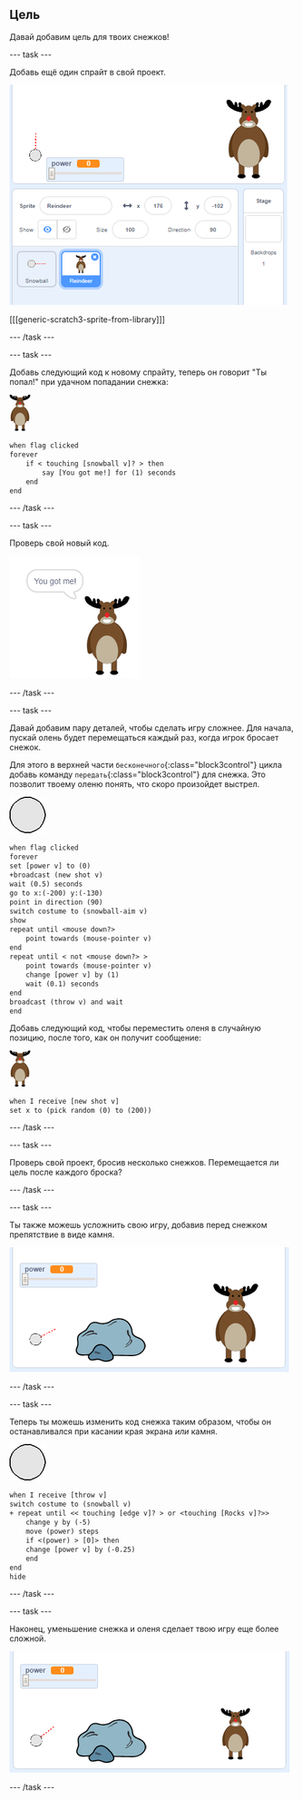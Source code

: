## Цель

Давай добавим цель для твоих снежков!

--- task ---

Добавь ещё один спрайт в свой проект.

![спрайт мишень на сцене](images/snow-deer.png)

[[[generic-scratch3-sprite-from-library]]]

--- /task ---

--- task ---

Добавь следующий код к новому спрайту, теперь он говорит "Ты попал!" при удачном попадании снежка:

![спрайт мишень](images/target-sprite.png)

```blocks3
when flag clicked
forever
    if < touching [snowball v]? > then
        say [You got me!] for (1) seconds
    end
end
```

--- /task ---

--- task ---

Проверь свой новый код.

![спрайт мишень, говорящий что ты попал!](images/snow-hit.png)

--- /task ---

--- task ---

Давай добавим пару деталей, чтобы сделать игру сложнее. Для начала, пускай олень будет перемещаться каждый раз, когда игрок бросает снежок.

Для этого в верхней части `бесконечного`{:class="block3control"} цикла добавь команду `передать`{:class="block3control"} для снежка. Это позволит твоему оленю понять, что скоро произойдет выстрел.

![спрайт снежок](images/snowball-sprite.png)

```blocks3
when flag clicked
forever
set [power v] to (0)
+broadcast (new shot v)
wait (0.5) seconds
go to x:(-200) y:(-130)
point in direction (90)
switch costume to (snowball-aim v)
show
repeat until <mouse down?>
    point towards (mouse-pointer v)
end
repeat until < not <mouse down?> >
    point towards (mouse-pointer v)
    change [power v] by (1)
    wait (0.1) seconds
end
broadcast (throw v) and wait
end
```

Добавь следующий код, чтобы переместить оленя в случайную позицию, после того, как он получит сообщение:

![спрайт мишень](images/target-sprite.png)

```blocks3
when I receive [new shot v]
set x to (pick random (0) to (200))
```

--- /task ---

--- task ---

Проверь свой проект, бросив несколько снежков. Перемещается ли цель после каждого броска?

--- /task ---

--- task ---

Ты также можешь усложнить свою игру, добавив перед снежком препятствие в виде камня.

![спрайт камень на сцене](images/snow-rock.png)

--- /task ---

--- task ---

Теперь ты можешь изменить код снежка таким образом, чтобы он останавливался при касании края экрана _или_ камня.

![спрайт снежок](images/snowball-sprite.png)

```blocks3
when I receive [throw v]
switch costume to (snowball v)
+ repeat until << touching [edge v]? > or <touching [Rocks v]?>>
    change y by (-5)
    move (power) steps
    if <(power) > [0]> then
    change [power v] by (-0.25)
    end
end
hide
```

--- /task ---

--- task ---

Наконец, уменьшение снежка и оленя сделает твою игру еще более сложной.

![маленький спрайт снежка и мишени](images/snow-small.png)

--- /task ---
